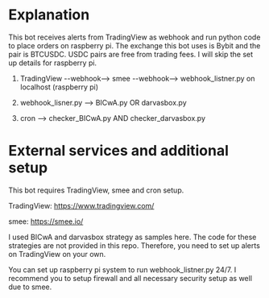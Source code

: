 # Explanation
This bot receives alerts from TradingView as webhook and run python code to place orders on raspberry pi. The exchange this bot uses is Bybit and the pair is BTCUSDC. USDC pairs are free from trading fees. I will skip the set up details for raspberry pi.

1. TradingView --webhook--> smee --webhook--> webhook_listner.py on localhost (raspberry pi)

<it places buy orders and creates json file to track the order records>

2. webhook_lisner.py --> BICwA.py OR  darvasbox.py

<it places the counter orders and run every x hours to monitor order records and current price of btc>

3. cron --> checker_BICwA.py AND checker_darvasbox.py

# External services and additional setup
This bot requires TradingView, smee and cron setup.

TradingView: https://www.tradingview.com/

smee: https://smee.io/

I used BICwA and darvasbox strategy as samples here. The code for these strategies are not provided in this repo. Therefore, you need to set up alerts on TradingView on your own.

You can set up raspberry pi system to run webhook_listner.py 24/7.
I recommend you to setup firewall and all necessary security setup as well due to smee.
